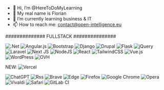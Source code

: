 - 👋 Hi, I’m @HereToDoMyLearning
- 👀 My real name is Florian
- 🌱 I’m currently learning business & IT
- 📫 How to reach me: contact@open-intelligence.eu
<!---
HereToDoMyLearning/HereToDoMyLearning is a ✨ special ✨ repository because its `README.md` (this file) appears on your GitHub profile.
You can click the Preview link to take a look at your changes.
--->
############## FULLSTACK ###############

![.Net](https://img.shields.io/badge/.NET-5C2D91?style=for-the-badge&logo=.net&logoColor=white) ![Angular.js](https://img.shields.io/badge/angular.js-%23E23237.svg?style=for-the-badge&logo=angularjs&logoColor=white) ![Bootstrap](https://img.shields.io/badge/bootstrap-%238511FA.svg?style=for-the-badge&logo=bootstrap&logoColor=white) ![Django](https://img.shields.io/badge/django-%23092E20.svg?style=for-the-badge&logo=django&logoColor=white) ![Drupal](https://img.shields.io/badge/drupal-%230678BE.svg?style=for-the-badge&logo=drupal&logoColor=white) ![Flask](https://img.shields.io/badge/flask-%23000.svg?style=for-the-badge&logo=flask&logoColor=white) ![jQuery](https://img.shields.io/badge/jquery-%230769AD.svg?style=for-the-badge&logo=jquery&logoColor=white) ![Laravel](https://img.shields.io/badge/laravel-%23FF2D20.svg?style=for-the-badge&logo=laravel&logoColor=white) ![Next JS](https://img.shields.io/badge/Next-black?style=for-the-badge&logo=next.js&logoColor=white) 
![NodeJS](https://img.shields.io/badge/node.js-6DA55F?style=for-the-badge&logo=node.js&logoColor=white) ![React](https://img.shields.io/badge/react-%2320232a.svg?style=for-the-badge&logo=react&logoColor=%2361DAFB) ![TailwindCSS](https://img.shields.io/badge/tailwindcss-%2338B2AC.svg?style=for-the-badge&logo=tailwind-css&logoColor=white) ![Vue.js](https://img.shields.io/badge/vuejs-%2335495e.svg?style=for-the-badge&logo=vuedotjs&logoColor=%234FC08D) ![WordPress](https://img.shields.io/badge/WordPress-%23117AC9.svg?style=for-the-badge&logo=WordPress&logoColor=white) ![OVH](https://img.shields.io/badge/ovh-%23123F6D.svg?style=for-the-badge&logo=ovh&logoColor=#123F6D) 

NEW: ![Vercel](https://img.shields.io/badge/vercel-%23000000.svg?style=for-the-badge&logo=vercel&logoColor=white)

![ChatGPT](https://img.shields.io/badge/chatGPT-74aa9c?style=for-the-badge&logo=openai&logoColor=white) ![Rss](https://img.shields.io/badge/rss-F88900?style=for-the-badge&logo=rss&logoColor=white) ![Brave](https://img.shields.io/badge/Brave-FB542B?style=for-the-badge&logo=Brave&logoColor=white) ![Edge](https://img.shields.io/badge/Edge-0078D7?style=for-the-badge&logo=Microsoft-edge&logoColor=white) ![Firefox](https://img.shields.io/badge/Firefox-FF7139?style=for-the-badge&logo=Firefox-Browser&logoColor=white) ![Google Chrome](https://img.shields.io/badge/Google%20Chrome-4285F4?style=for-the-badge&logo=GoogleChrome&logoColor=white) ![Opera](https://img.shields.io/badge/Opera-FF1B2D?style=for-the-badge&logo=Opera&logoColor=white) 	![Vivaldi](https://img.shields.io/badge/Vivaldi-EF3939?style=for-the-badge&logo=Vivaldi&logoColor=white) ![Safari](https://img.shields.io/badge/Safari-000000?style=for-the-badge&logo=Safari&logoColor=white) ![GitLab CI](https://img.shields.io/badge/gitlab%20ci-%23181717.svg?style=for-the-badge&logo=gitlab&logoColor=white) 
